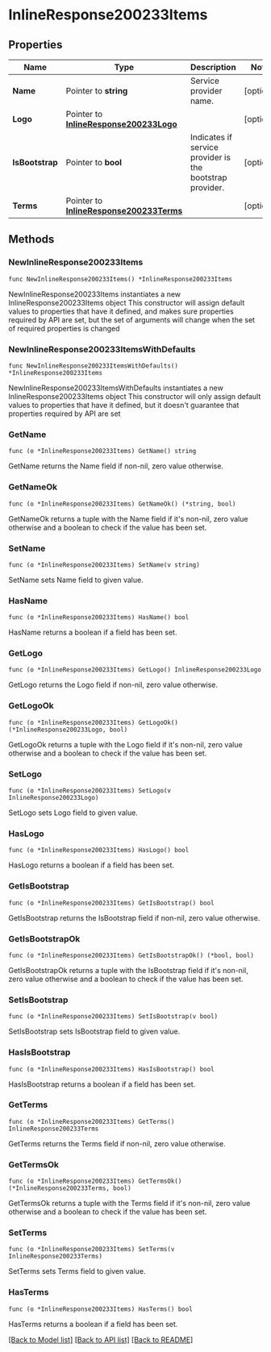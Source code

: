 # InlineResponse200233Items

## Properties

Name | Type | Description | Notes
------------ | ------------- | ------------- | -------------
**Name** | Pointer to **string** | Service provider name. | [optional] 
**Logo** | Pointer to [**InlineResponse200233Logo**](InlineResponse200233Logo.md) |  | [optional] 
**IsBootstrap** | Pointer to **bool** | Indicates if service provider is the bootstrap provider. | [optional] 
**Terms** | Pointer to [**InlineResponse200233Terms**](InlineResponse200233Terms.md) |  | [optional] 

## Methods

### NewInlineResponse200233Items

`func NewInlineResponse200233Items() *InlineResponse200233Items`

NewInlineResponse200233Items instantiates a new InlineResponse200233Items object
This constructor will assign default values to properties that have it defined,
and makes sure properties required by API are set, but the set of arguments
will change when the set of required properties is changed

### NewInlineResponse200233ItemsWithDefaults

`func NewInlineResponse200233ItemsWithDefaults() *InlineResponse200233Items`

NewInlineResponse200233ItemsWithDefaults instantiates a new InlineResponse200233Items object
This constructor will only assign default values to properties that have it defined,
but it doesn't guarantee that properties required by API are set

### GetName

`func (o *InlineResponse200233Items) GetName() string`

GetName returns the Name field if non-nil, zero value otherwise.

### GetNameOk

`func (o *InlineResponse200233Items) GetNameOk() (*string, bool)`

GetNameOk returns a tuple with the Name field if it's non-nil, zero value otherwise
and a boolean to check if the value has been set.

### SetName

`func (o *InlineResponse200233Items) SetName(v string)`

SetName sets Name field to given value.

### HasName

`func (o *InlineResponse200233Items) HasName() bool`

HasName returns a boolean if a field has been set.

### GetLogo

`func (o *InlineResponse200233Items) GetLogo() InlineResponse200233Logo`

GetLogo returns the Logo field if non-nil, zero value otherwise.

### GetLogoOk

`func (o *InlineResponse200233Items) GetLogoOk() (*InlineResponse200233Logo, bool)`

GetLogoOk returns a tuple with the Logo field if it's non-nil, zero value otherwise
and a boolean to check if the value has been set.

### SetLogo

`func (o *InlineResponse200233Items) SetLogo(v InlineResponse200233Logo)`

SetLogo sets Logo field to given value.

### HasLogo

`func (o *InlineResponse200233Items) HasLogo() bool`

HasLogo returns a boolean if a field has been set.

### GetIsBootstrap

`func (o *InlineResponse200233Items) GetIsBootstrap() bool`

GetIsBootstrap returns the IsBootstrap field if non-nil, zero value otherwise.

### GetIsBootstrapOk

`func (o *InlineResponse200233Items) GetIsBootstrapOk() (*bool, bool)`

GetIsBootstrapOk returns a tuple with the IsBootstrap field if it's non-nil, zero value otherwise
and a boolean to check if the value has been set.

### SetIsBootstrap

`func (o *InlineResponse200233Items) SetIsBootstrap(v bool)`

SetIsBootstrap sets IsBootstrap field to given value.

### HasIsBootstrap

`func (o *InlineResponse200233Items) HasIsBootstrap() bool`

HasIsBootstrap returns a boolean if a field has been set.

### GetTerms

`func (o *InlineResponse200233Items) GetTerms() InlineResponse200233Terms`

GetTerms returns the Terms field if non-nil, zero value otherwise.

### GetTermsOk

`func (o *InlineResponse200233Items) GetTermsOk() (*InlineResponse200233Terms, bool)`

GetTermsOk returns a tuple with the Terms field if it's non-nil, zero value otherwise
and a boolean to check if the value has been set.

### SetTerms

`func (o *InlineResponse200233Items) SetTerms(v InlineResponse200233Terms)`

SetTerms sets Terms field to given value.

### HasTerms

`func (o *InlineResponse200233Items) HasTerms() bool`

HasTerms returns a boolean if a field has been set.


[[Back to Model list]](../README.md#documentation-for-models) [[Back to API list]](../README.md#documentation-for-api-endpoints) [[Back to README]](../README.md)


